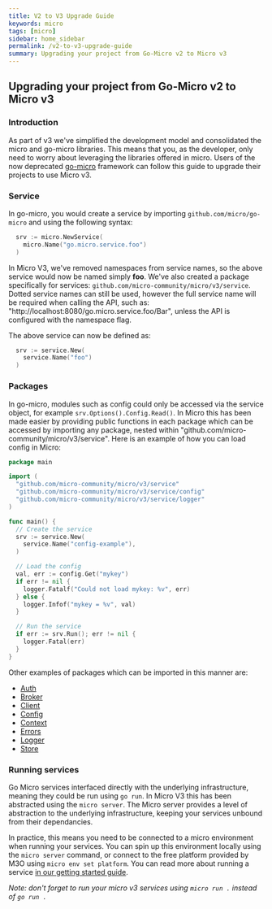 ```yaml
---
title: V2 to V3 Upgrade Guide
keywords: micro
tags: [micro]
sidebar: home_sidebar
permalink: /v2-to-v3-upgrade-guide
summary: Upgrading your project from Go-Micro v2 to Micro v3
---
```


## Upgrading your project from Go-Micro v2 to Micro v3

### Introduction

As part of v3 we've simplified the development model and consolidated the micro and go-micro libraries. This means that you, as the developer, only need to worry about leveraging the libraries offered in micro. Users of the now deprecated [go-micro](https://github.com/asim/go-micro) framework can follow this guide to upgrade their projects to use Micro v3.

### Service

In go-micro, you would create a service by importing `github.com/micro/go-micro` and using the following syntax:

```go
  srv := micro.NewService(
    micro.Name("go.micro.service.foo")
  )
```

In Micro V3, we've removed namespaces from service names, so the above service would now be named simply **foo**. We've also created a package specifically for services: `github.com/micro-community/micro/v3/service`. Dotted service names can still be used, however the full service name will be required when calling the API, such as: "http://localhost:8080/go.micro.service.foo/Bar", unless the API is configured with the namespace flag.

The above service can now be defined as:
```go
  srv := service.New(
    service.Name("foo")
  )
```

### Packages

In go-micro, modules such as config could only be accessed via the service object, for example `srv.Options().Config.Read()`. In Micro this has been made easier by providing public functions in each package which can be accessed by importing any package, nested within "github.com/micro-community/micro/v3/service". Here is an example of how you can load config in Micro:

```go
package main

import (
  "github.com/micro-community/micro/v3/service"
  "github.com/micro-community/micro/v3/service/config"
  "github.com/micro-community/micro/v3/service/logger"
)

func main() {
  // Create the service
  srv := service.New(
    service.Name("config-example"),
  )

  // Load the config
  val, err := config.Get("mykey")
  if err != nil {
    logger.Fatalf("Could not load mykey: %v", err)
  } else {
    logger.Infof("mykey = %v", val)
  }

  // Run the service
  if err := srv.Run(); err != nil {
    logger.Fatal(err)
  }
}

```

Other examples of packages which can be imported in this manner are:
* [Auth](https://github.com/micro-community/micro/tree/master/service/auth)
* [Broker](https://github.com/micro-community/micro/tree/master/service/broker)  
* [Client](https://github.com/micro-community/micro/tree/master/service/client)
* [Config](https://github.com/micro-community/micro/tree/master/service/config)
* [Context](https://github.com/micro-community/micro/tree/master/service/context)
* [Errors](https://github.com/micro-community/micro/tree/master/service/errors)
* [Logger](https://github.com/micro-community/micro/tree/master/service/logger)
* [Store](https://github.com/micro-community/micro/tree/master/service/store)


### Running services

Go Micro services interfaced directly with the underlying infrastructure, meaning they could be run using `go run`. In Micro V3 this has been abstracted using the `micro server`. The Micro server provides a level of abstraction to the underlying infrastructure, keeping your services unbound from their dependancies. 

In practice, this means you need to be connected to a micro environment when running your services. You can spin up this environment locally using the `micro server` command, or connect to the free platform provided by M3O using `micro env set platform`. You can read more about running a service [in our getting started guide](/getting-started#running-a-service).

*Note: don't forget to run your micro v3 services using `micro run .` instead of `go run .`*
